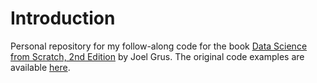 # Introduction

Personal repository for my follow-along code for the book [Data Science from Scratch, 2nd Edition](https://www.oreilly.com/library/view/data-science-from/9781492041122/) by Joel Grus. The original code examples are available [here](https://github.com/joelgrus/data-science-from-scratch).

